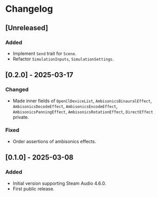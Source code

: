 # Changelog

## [Unreleased]

### Added

- Implement `Send` trait for `Scene`.
- Refactor `SimulationInputs`, `SimulationSettings`.

## [0.2.0] - 2025-03-17

### Changed

- Made inner fields of `OpenClDeviceList`, `AmbisonicsBinauralEffect`, `AmbisonicsDecodeEffect`, `AmbisonicsEncodeEffect`, `AmbisonicsPanningEffect`, `AmbisonicsRotationEffect`, `DirectEffect` private.

### Fixed

- Order assertions of ambisonics effects.

## [0.1.0] - 2025-03-08

### Added

- Initial version supporting Steam Audio 4.6.0.
- First public release.
